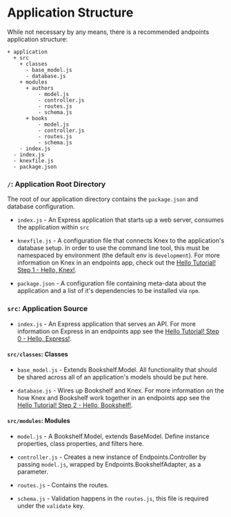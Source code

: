 # Application Structure

While not necessary by any means, there is a recommended
andpoints application structure:
    
    + application
      + src
        + classes
          - base_model.js
          - database.js
        + modules
          + authors
              - model.js
              - controller.js
              - routes.js
              - schema.js
          + books
              - model.js
              - controller.js
              - routes.js
              - schema.js
        - index.js
      - index.js
      - knexfile.js
      - package.json

### `/`: Application Root Directory

The root of our application directory contains the `package.json`
and database configuration. 

- `index.js` - An Express application that starts up a web server,
consumes the application within `src`

- `knexfile.js` - A configuration file that connects Knex to the
application's database setup. In order to use the command line tool,
this must be namespaced by environment (the default env is
`development`). For more information on Knex in an endpoints app, 
check out the [Hello Tutorial! Step 1 - Hello, Knex!](/tutorial/step-1).

- `package.json` - A configuration file containing meta-data about
the application and a list of it's dependencies to be installed via
`npm`.

### `src`: Application Source

- `index.js` - An Express application that serves an API. For more
information on Express in an endpoints app see the
[Hello Tutorial! Step 0 - Hello, Express!](/tutorialstep-0).

#### `src/classes`: Classes

- `base_model.js` - Extends Bookshelf.Model. All functionality that
should be shared across all of an application's models should be 
put here.

- `database.js` - Wires up Bookshelf and Knex. For more information
on the how Knex and Bookshelf work together in an endpoints app see
the [Hello Tutorial! Step 2 - Hello, Bookshelf!](/tutorial/step-2).

#### `src/modules`: Modules

- `model.js` - A Bookshelf.Model, extends BaseModel. Define instance
properties, class properties, and filters here.

- `controller.js` - Creates a new instance of Endpoints.Controller
by passing `model.js`, wrapped by Endpoints.BookshelfAdapter, as a
parameter.

- `routes.js` - Contains the routes.

- `schema.js` - Validation happens in the `routes.js`, this file is 
required under the `validate` key.
